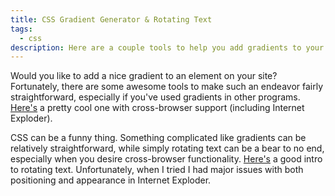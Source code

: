 ```yaml
---
title: CSS Gradient Generator & Rotating Text
tags:
  - css
description: Here are a couple tools to help you add gradients to your site.
---
```


Would you like to add a nice gradient to an element on your site? Fortunately, there are some awesome tools to make such an endeavor fairly straightforward, especially if you've used gradients in other programs. [Here's](http://www.colorzilla.com/gradient-editor/) a pretty cool one with cross-browser support (including Internet Exploder).

CSS can be a funny thing. Something complicated like gradients can be relatively straightforward, while simply rotating text can be a bear to no end, especially when you desire cross-browser functionality. [Here's](http://snook.ca/archives/html_and_css/css-text-rotation) a good intro to rotating text. Unfortunately, when I tried I had major issues with both positioning and appearance in Internet Exploder.
